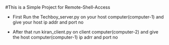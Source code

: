 #This is a Simple Project for Remote-Shell-Access

- First Run the Techboy_server.py on your host computer(computer-1) and give your host ip addr and port no

- After that run kiran_client.py on client computer(computer-2) and give the host computer(computer-1) ip adrr and port no

